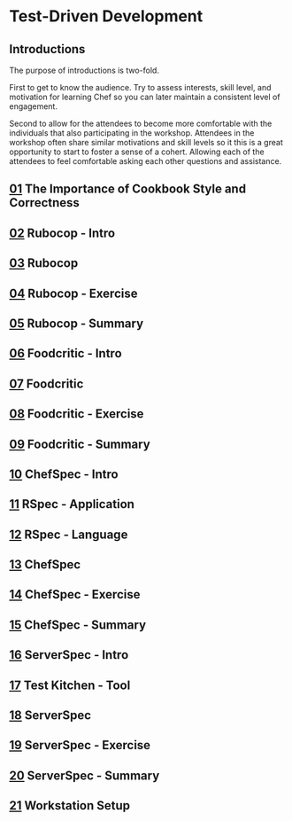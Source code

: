 # Test-Driven Development

## Introductions

The purpose of introductions is two-fold.

First to get to know the audience. Try to assess interests, skill level, and motivation for learning Chef so you can later maintain a consistent level of engagement.

Second to allow for the attendees to become more comfortable with the individuals that also participating in the workshop. Attendees in the workshop often share similar motivations and skill levels so it this is a great opportunity to start to foster a sense of a cohert. Allowing each of the attendees to feel comfortable asking each other questions and assistance.

## [01](scene_01.md) The Importance of Cookbook Style and Correctness

## [02](scene_02.md) Rubocop - Intro

## [03](scene_03.md) Rubocop

## [04](scene_04.md) Rubocop - Exercise

## [05](scene_05.md) Rubocop - Summary

## [06](scene_06.md) Foodcritic - Intro

## [07](scene_07.md) Foodcritic

## [08](scene_08.md) Foodcritic - Exercise

## [09](scene_09.md) Foodcritic - Summary

## [10](scene_10.md) ChefSpec - Intro

## [11](scene_11.md) RSpec - Application

## [12](scene_12.md) RSpec - Language

## [13](scene_13.md) ChefSpec

## [14](scene_14.md) ChefSpec - Exercise

## [15](scene_15.md) ChefSpec - Summary

## [16](scene_16.md) ServerSpec - Intro

## [17](scene_17.md) Test Kitchen - Tool

## [18](scene_18.md) ServerSpec

## [19](scene_19.md) ServerSpec - Exercise

## [20](scene_20.md) ServerSpec - Summary

## [21](scene_21.md) Workstation Setup